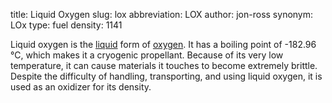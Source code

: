 title: Liquid Oxygen
slug: lox
abbreviation: LOX
author: jon-ross
synonym: LOx
type: fuel
density: 1141

Liquid oxygen is the [liquid](term) form of [oxygen](term). It has a
boiling point of -182.96 °C, which makes it a cryogenic
propellant. Because of its very low temperature, it can cause
materials it touches to become extremely brittle. Despite the
difficulty of handling, transporting, and using liquid oxygen, it is
used as an oxidizer for its density.
